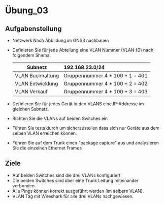 # Übung_03

## Aufgabenstellung

- Netzwerk Nach Abbildung im GNS3 nachbauen

- Definieren Sie für jede Abteilung eine VLAN Nummer (VLAN-ID) nach folgendem Shema: 

  | Subnetz          | 192.168.23.0/24                  |
  | ---------------- | :------------------------------- |
  | VLAN Buchhaltung | Gruppennummer 4 * 100 + 1  = 401 |
  | VLAN Entwicklung | Gruppennummer 4 * 100 + 2  = 402 |
  | VLAN Verkauf     | Gruppennummer 4 * 100 + 3  = 403 |

- Definieren Sie für jedes Gerät in den VLANS eine IP-Addresse im gleichen Subnetz.
- Richten Sie die VLANs auf beiden Switches ein
- Führen Sie tests durch um sicherzustellen dass sich nur Geräte aus dem selben VLAN erreichen können.
- Führen Sie auf dem Trunk einen "package capture" aus und analysieren Sie die einzelnen Ethernet Frames

## Ziele

- Auf beiden Switches sind die drei VLANs konfiguriert.
- Die beiden Switches sind über eine Trunk Leitung miteinander verbunden.
- Alle Pings können korrekt ausgeführt werden (im selbern VLAN).
- VLAN Tag mit Wireshark für alle drei VLANs nachgewiesen.
